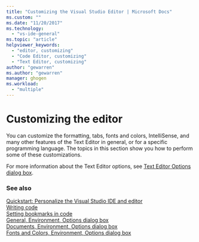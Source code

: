 ```yaml
---
title: "Customizing the Visual Studio Editor | Microsoft Docs"
ms.custom: ""
ms.date: "11/20/2017"
ms.technology: 
  - "vs-ide-general"
ms.topic: "article"
helpviewer_keywords: 
  - "editor, customizing"
  - "Code Editor, customizing"
  - "Text Editor, customizing"
author: "gewarren"
ms.author: "gewarren"
manager: ghogen
ms.workload: 
  - "multiple"
---
```

# Customizing the editor

You can customize the formatting, tabs, fonts and colors, IntelliSense, and many other features of the Text Editor in general, or for a specific programming language. The topics in this section show you how to perform some of these customizations.

For more information about the Text Editor options, see [Text Editor Options dialog box](../ide/reference/text-editor-options-dialog-box.md).

### See also

[Quickstart: Personalize the Visual Studio IDE and editor](../ide/quickstart-personalize-the-ide.md)  
[Writing code](../ide/writing-code-in-the-code-and-text-editor.md)  
[Setting bookmarks in code](../ide/setting-bookmarks-in-code.md)  
[General, Environment, Options dialog box](../ide/reference/general-environment-options-dialog-box.md)  
[Documents, Environment, Options dialog box](../ide/reference/documents-environment-options-dialog-box.md)  
[Fonts and Colors, Environment, Options dialog box](../ide/reference/fonts-and-colors-environment-options-dialog-box.md)
